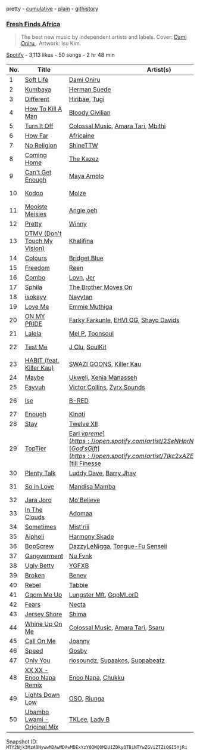 pretty - [cumulative](/playlists/cumulative/37i9dQZF1DX5C8ObEZ48JQ.md) - [plain](/playlists/plain/37i9dQZF1DX5C8ObEZ48JQ) - [githistory](https://github.githistory.xyz/mackorone/spotify-playlist-archive/blob/main/playlists/plain/37i9dQZF1DX5C8ObEZ48JQ)

### [Fresh Finds Africa ](https://open.spotify.com/playlist/37i9dQZF1DX5C8ObEZ48JQ)

> The best new music by independent artists and labels\. Cover:  <a href="https://open.spotify.com/artist/0WwZMQoxKjgOOicFhd08yx?si=TysBfO4ZQziFb0OwGfQb8g"> Dami Oniru </a>\. Artwork: Isu Kim.

[Spotify](https://open.spotify.com/user/spotify) - 3,113 likes - 50 songs - 2 hr 48 min

| No. | Title | Artist(s) | Album | Length |
|---|---|---|---|---|
| 1 | [Soft Life](https://open.spotify.com/track/1D4hpAqcDvnWI7AizCRpcL) | [Dami Oniru](https://open.spotify.com/artist/0WwZMQoxKjgOOicFhd08yx) | [Soft Life](https://open.spotify.com/album/4SMEuZNsSLvJoebKfQYycJ) | 2:48 |
| 2 | [Kumbaya](https://open.spotify.com/track/0qqnDVxkypgMyfpZpNDzwh) | [Herman Suede](https://open.spotify.com/artist/795E5FXQUgbjuPBxk6igGm) | [Kumbaya](https://open.spotify.com/album/6BfAXgudZUOPpnihrfZcrT) | 2:43 |
| 3 | [Different](https://open.spotify.com/track/1rh9ejTFlDxhfcrGftrJXz) | [Hiribae](https://open.spotify.com/artist/1WqYHHRmIP1FduEtaEicL3), [Tugi](https://open.spotify.com/artist/66RQGuKdIdvRrU3vxIfbc5) | [Different](https://open.spotify.com/album/1trH6Lu0maC1H9e0UBkQx8) | 3:31 |
| 4 | [How To Kill A Man](https://open.spotify.com/track/4SIOfdukGpJsd6hShkXyHb) | [Bloody Civilian](https://open.spotify.com/artist/59gzAeE63TMTxOdjU3Ew0K) | [How To Kill A Man](https://open.spotify.com/album/4tD2HpiRHHdgTJ3aPfebDo) | 2:54 |
| 5 | [Turn It Off](https://open.spotify.com/track/1juwVlJ15TZZXFo4vIEexs) | [Colossal Music](https://open.spotify.com/artist/6jlzMtFLWK4oUNyAeYu520), [Amara Tari](https://open.spotify.com/artist/03cHERVYQ8yOTu6Pu4DCxd), [Mbithi](https://open.spotify.com/artist/3M8x29mEaZklQcMDwHMgKH) | [TURN IT OFF](https://open.spotify.com/album/4ylxBzU0yxcLNsDGkBQnVS) | 3:42 |
| 6 | [How Far](https://open.spotify.com/track/6FmwAa0zRuVRkAYqeehjlD) | [Africaine](https://open.spotify.com/artist/1zS57YVtuOi5HChrk22mT7) | [How Far](https://open.spotify.com/album/2LbebMjAaKVuNyzGY3rRux) | 2:49 |
| 7 | [No Religion](https://open.spotify.com/track/6JcsgUcIpOR0f3K1OZRAfP) | [ShineTTW](https://open.spotify.com/artist/5MMagWgGKYleThIlmQp6wn) | [No Religion](https://open.spotify.com/album/3cyrejkXVcYbXQhiCcu2qB) | 2:17 |
| 8 | [Coming Home](https://open.spotify.com/track/34qs8nKZqP6Mk6GCTTgZx2) | [The Kazez](https://open.spotify.com/artist/64LWPt0A50JOTxHxurU5tN) | [Pair](https://open.spotify.com/album/6M5LBR9GDMFIF3a7ptUJP5) | 2:42 |
| 9 | [Can't Get Enough](https://open.spotify.com/track/553jHYX9KWMe4ww9XnQSb9) | [Maya Amolo](https://open.spotify.com/artist/6e6TdjEmxMCM5CFNrEfX3H) | [Can't Get Enough](https://open.spotify.com/album/7EHk9suPUmKdravDqbzrb2) | 3:57 |
| 10 | [Kodoo](https://open.spotify.com/track/0YUec6C9c7wgGZMMyRu5GZ) | [Molze](https://open.spotify.com/artist/4QBZfmI686SsrZnLLNQkSK) | [Doing The Most](https://open.spotify.com/album/1QbK0bisBb1VNbxYymrfip) | 2:08 |
| 11 | [Mooiste Meisies](https://open.spotify.com/track/4V3i57trY95kxR28rEgMaw) | [Angie oeh](https://open.spotify.com/artist/7rzauTxOgwzrTkkPzi7aAY) | [Mooiste Meisies](https://open.spotify.com/album/6CPg4uM54Rc86XT2bRfamF) | 3:41 |
| 12 | [Pretty](https://open.spotify.com/track/6WdVWpAVtE7CSKophvVSKa) | [Winny](https://open.spotify.com/artist/6QjsZEGqDMbzKvCdfFN5nz) | [Pretty](https://open.spotify.com/album/0XvhZJjWZiuvE8tTcsyjnB) | 2:31 |
| 13 | [DTMV \(Don't Touch My Vision\)](https://open.spotify.com/track/66ebvi27vMsoytonqo7A3D) | [Khalifina](https://open.spotify.com/artist/79MzTwzDXHZkVoX4He1l2l) | [DTMV \(Don't Touch My Vision\)](https://open.spotify.com/album/6yawCJDZwZDV5KDvCzAYzS) | 1:28 |
| 14 | [Colours](https://open.spotify.com/track/5HEEUg2iTaHbHApME7VGJh) | [Bridget Blue](https://open.spotify.com/artist/5EbxOKB0wn1EdeBvwK7kxw) | [Colours](https://open.spotify.com/album/4EoFzMW7gtpxK27BjkKoOd) | 3:44 |
| 15 | [Freedom](https://open.spotify.com/track/6dX5Z7ZyvRpB7Up2FxFdOH) | [Reen](https://open.spotify.com/artist/1GgcqWQZ6Qe1IknvNuKsQG) | [Freedom](https://open.spotify.com/album/5et7GhOvrJEIuqLVyCIhxO) | 3:12 |
| 16 | [Combo](https://open.spotify.com/track/4ZxIvn68usPSQi8qGUmiey) | [Lovn](https://open.spotify.com/artist/7yzmckMWwaSZdJQC5QZ7ws), [Jer](https://open.spotify.com/artist/0xMMzZfYoteEUM0vnJLjgt) | [This Is Lovn](https://open.spotify.com/album/3rBhsljGGbsFt2Z5W7x6Yj) | 2:16 |
| 17 | [Sphila](https://open.spotify.com/track/0eRjEAAgM2ERSlIo98hviS) | [The Brother Moves On](https://open.spotify.com/artist/1lk7zDKaonwqrwKwt8Krd7) | [Sphila](https://open.spotify.com/album/4b96sbHZRnkTRdUvlbiQga) | 5:49 |
| 18 | [isokayy](https://open.spotify.com/track/4KllMRS8PusIOli57We3Ro) | [Nayytan](https://open.spotify.com/artist/47490MMNgWEGtEQWlgEp32) | [isokayy](https://open.spotify.com/album/5hqQNQaXt1bGp9UTbBkabi) | 2:33 |
| 19 | [Love Me](https://open.spotify.com/track/5OG3fwH8vjE3pU6FwFVI5x) | [Emmie Muthiga](https://open.spotify.com/artist/3C7QGmFonaPwN5s7loihkR) | [Love Me](https://open.spotify.com/album/4NSFkhmvAQIaXL9f1Qw57e) | 3:18 |
| 20 | [ON MY PRIDE](https://open.spotify.com/track/29D3rPke50JCboWchtHODn) | [Farky Farkunle](https://open.spotify.com/artist/75cgADDzuvcv2TBGqs9j2L), [EHVI OG](https://open.spotify.com/artist/5q14ReLCCZHU02MzV1wfg8), [Shayo Davids](https://open.spotify.com/artist/5iq9xZgHRSltyOnP0ag1X9) | [ON MY PRIDE](https://open.spotify.com/album/0sHkKFORlciPVmKFRfBCrQ) | 2:52 |
| 21 | [Lalela](https://open.spotify.com/track/3gkXGHnevFPIpdf3sLRc6b) | [Mel P](https://open.spotify.com/artist/4kLGDSOFoiTDwxxkn0X4LE), [Toonsoul](https://open.spotify.com/artist/6Zy4Iq7USVFEb92zmEdURO) | [Lalela](https://open.spotify.com/album/1vxebVn2TsUWbI8xz7hlSc) | 6:33 |
| 22 | [Test Me](https://open.spotify.com/track/2pmTALnJfdnbmycrISPU9X) | [J Clu](https://open.spotify.com/artist/4chXn8lojY5U525zyqdx9z), [SoulKit](https://open.spotify.com/artist/30FeLzJPttLVuGY9DDjsPh) | [Growing Pains](https://open.spotify.com/album/3SiU4bbSW6NBN1j8Fno6JI) | 2:05 |
| 23 | [HABIT \(feat\. Killer Kau\)](https://open.spotify.com/track/3Cvkk8JTZW0QzdePkIwBIZ) | [SWAZI GOONS](https://open.spotify.com/artist/56sVSq3yFAZwkm2lgasESt), [Killer Kau](https://open.spotify.com/artist/53ZXQRpE0KfS0GRrgctR4R) | [HABIT \(feat\. Killer Kau\)](https://open.spotify.com/album/49luS6B9cvo5p2zTnWV9kU) | 5:45 |
| 24 | [Maybe](https://open.spotify.com/track/5ScaS6Mo99bBAwmdiwXuXf) | [Ukweli](https://open.spotify.com/artist/5I48tG854vS1rY1isuMOgQ), [Xenia Manasseh](https://open.spotify.com/artist/2J4IvVbi2h1wB2A0p5kd86) | [Maybe](https://open.spotify.com/album/6ysPJXcTmoFKU3SUmbghZE) | 3:28 |
| 25 | [Fayvuh](https://open.spotify.com/track/1ru09kaqYqc6E6R60vzbpL) | [Victor Collins](https://open.spotify.com/artist/2cx2q93TdyDvgatIURJOAH), [Zyrx Sounds](https://open.spotify.com/artist/3uCdVvSdtUXzppPVXDQYSw) | [Fayvuh](https://open.spotify.com/album/4ArZsOCUcZYOXD49dIUdQO) | 3:00 |
| 26 | [Ise](https://open.spotify.com/track/1MFLBtcO300hlclC9nkSBz) | [B\-RED](https://open.spotify.com/artist/6gGH04KywUUbUWc6tmXTpM) | [Good Music for Bad Days](https://open.spotify.com/album/2wFChgx9vhLGG90JRX9kXm) | 3:51 |
| 27 | [Enough](https://open.spotify.com/track/604EBEcVgETlw2yG0qH4Sr) | [Kinoti](https://open.spotify.com/artist/45KLKfGTZLK4BUZAv2l5sm) | [Enough](https://open.spotify.com/album/5GvLqmGHBeQ82Yo4TQ6Sgc) | 3:37 |
| 28 | [Stay](https://open.spotify.com/track/1nvmbch5gbBGCcgyv1T7Yx) | [Twelve XII](https://open.spotify.com/artist/5Xy5YahwMWeQneQEjYnzHi) | [Stay](https://open.spotify.com/album/37U6koHcGoQIQT64ykPt1u) | 3:22 |
| 29 | [TopTier](https://open.spotify.com/track/5QSjjQFGNrIZWy8fe0P498) | [Earl $vpreme](https://open.spotify.com/artist/2SeNHprNTXlEmP8sUuqzyx), [God's Gift](https://open.spotify.com/artist/7lkc2xAZEU1jw7v8vv3fBs), [$till Finesse](https://open.spotify.com/artist/6FeLkA08OwkGuBvEdeWqIA) | [TopTier](https://open.spotify.com/album/2a3aELls3SgvQSHaCJO5Me) | 2:18 |
| 30 | [Plenty Talk](https://open.spotify.com/track/5Gejf8nwh5kBpAtWBZo809) | [Luddy Dave](https://open.spotify.com/artist/6cu9c86Oj2HaHYvkcjFwrL), [Barry Jhay](https://open.spotify.com/artist/1iqokWFu0o5C72D1x5MuLt) | [Plenty Talk](https://open.spotify.com/album/3GDu6DIhcHhO53U5QBXhJn) | 2:17 |
| 31 | [So in Love](https://open.spotify.com/track/3ys7eqPCS7eo3x53o7RKRc) | [Mandisa Mamba](https://open.spotify.com/artist/60WJJpwxbL7mkSEjLNdB8p) | [Pain Love Money](https://open.spotify.com/album/2sp50rczCPNgQ3ch5GOEVx) | 3:30 |
| 32 | [Jara Joro](https://open.spotify.com/track/1HZd6S5XRpOqUTqQI4yH0Y) | [Mo'Believe](https://open.spotify.com/artist/2JZT6fRSlCQFOnSvkwJ8PW) | [Odù](https://open.spotify.com/album/6qzkMjuDOVxqdYv9bYqPIS) | 2:50 |
| 33 | [In The Clouds](https://open.spotify.com/track/4CIOeAaG7HTGFL2OZjbB9k) | [Adomaa](https://open.spotify.com/artist/4D29Hq7QjKomhnDDvyb99e) | [In The Clouds](https://open.spotify.com/album/79eYcHk7WngNWEIAP68pmn) | 3:23 |
| 34 | [Sometimes](https://open.spotify.com/track/0q4CRMVCf5o6V1d6c6pVK3) | [Mist'riii](https://open.spotify.com/artist/2ET4fikSmaataNBz8cJM4e) | [Sometimes](https://open.spotify.com/album/4K8SHozX9PLHi2Dst9kCpx) | 3:43 |
| 35 | [Aipheli](https://open.spotify.com/track/2fJhe1SlxsyupwRJcKGyJg) | [Harmony Skade](https://open.spotify.com/artist/0FEPDaDH5TguJX61bQ4aU5) | [Aipheli](https://open.spotify.com/album/5LyK1UAL3E0BqXnTPjmegN) | 3:05 |
| 36 | [BopScrew](https://open.spotify.com/track/2QdJw8EBTCJuAJXF2QtjOU) | [DazzyLeNigga](https://open.spotify.com/artist/7dGH3AujymaCEYN0sgKO5s), [Tongue\-Fu Senseii](https://open.spotify.com/artist/0wwLeCrkyBWdgQ34XZqEnC) | [BopScrew](https://open.spotify.com/album/7dfnhnnnO5i8u1C4aWLuAY) | 2:27 |
| 37 | [Gangverment](https://open.spotify.com/track/2sEswtS0JbRU8WnjciNz8I) | [Nu Fvnk](https://open.spotify.com/artist/30XGohmPXRz344ZBt74x2R) | [Gangverment](https://open.spotify.com/album/2izp2Z7ZsXy5Ks3A6ApDUg) | 2:06 |
| 38 | [Ugly Betty](https://open.spotify.com/track/7vW68KNyrZ5tuVSuga7Ri1) | [YGFXB](https://open.spotify.com/artist/4JCRKPO4JbNGfLXm7R7Fqx) | [Ugly Betty](https://open.spotify.com/album/0HXRrTNRamnF2YTNP5XeMR) | 2:51 |
| 39 | [Broken](https://open.spotify.com/track/4l4K1xbcA3sSF4jDDZnDWg) | [Benev](https://open.spotify.com/artist/0PDqRrs5DTuSFinAp6O7CP) | [Broken](https://open.spotify.com/album/0ZFMDAAlCNOmALY22sfgBd) | 2:52 |
| 40 | [Rebel](https://open.spotify.com/track/0A2eLMuwWiVQ8ZUBgMjEoh) | [Tabbie](https://open.spotify.com/artist/7j1ghgRs74P3Apm9pi1yWy) | [Rebel](https://open.spotify.com/album/4FWnpSJcczQgLTvJEdEC4J) | 3:02 |
| 41 | [Gqom Me Up](https://open.spotify.com/track/4VcJPVFKEmyCzINW9WKrab) | [Lungster Mft](https://open.spotify.com/artist/0kJWoGQG7Lorzez8uriJiu), [GqoMLorD](https://open.spotify.com/artist/6vFMjOEA3AVavs4vc2qcE5) | [Gqom Me Up](https://open.spotify.com/album/1K0oLEUxW8YjU1ojSUNwbd) | 6:15 |
| 42 | [Fears](https://open.spotify.com/track/3XCIEKQ3tbyInsMSOQ4jlP) | [Necta](https://open.spotify.com/artist/4Bo3ajDWVahXScC5N04S8u) | [Fears](https://open.spotify.com/album/1tjMiV9tVUXedyMawaZ4u4) | 1:27 |
| 43 | [Jersey Shore](https://open.spotify.com/track/3vT2IdQrA4kaAb2T8cHty7) | [Shima](https://open.spotify.com/artist/0Y95vyqH0ymzvUrtqahZsw) | [Jersey Shore](https://open.spotify.com/album/1WnyDcdOJYXY1zl8fi9u9U) | 3:26 |
| 44 | [Whine Up On Me](https://open.spotify.com/track/0lcDawdLB5YOpHj6gdEerM) | [Colossal Music](https://open.spotify.com/artist/6jlzMtFLWK4oUNyAeYu520), [Amara Tari](https://open.spotify.com/artist/03cHERVYQ8yOTu6Pu4DCxd), [Ssaru](https://open.spotify.com/artist/1ARD1FbyU6v65XIlpYLbMW) | [WHINE UP ON ME](https://open.spotify.com/album/5BKVsKRXhNALgj8rtimVFv) | 3:05 |
| 45 | [Call On Me](https://open.spotify.com/track/17CX4RtACoNNYfq7sk8QTf) | [Joanny](https://open.spotify.com/artist/7mNtIw5k6cbKytRLhPIye2) | [Call On Me](https://open.spotify.com/album/7pcYv7Nvls8lrZyCzVHHjq) | 3:05 |
| 46 | [Speed](https://open.spotify.com/track/0fi9ik8VYopdEniltywFPB) | [Gosby](https://open.spotify.com/artist/0HQjnQJP084JEYuqGNJ7B0) | [Speed](https://open.spotify.com/album/2rzzeFv6UvtS4LZ0AA04dI) | 3:27 |
| 47 | [Only You](https://open.spotify.com/track/23CCpqQxBcgN1zneFOeHLD) | [riosoundz](https://open.spotify.com/artist/2MyRMBg8s5gjvOU2jBEawI), [Supaakos](https://open.spotify.com/artist/48IEcIlXvzSLbnfxAC4c6B), [Suppabeatz](https://open.spotify.com/artist/2F9P5fKTh8HT5LqxT1RNfW) | [Only You](https://open.spotify.com/album/32dXSAHJR80Ac6yGxvKHpP) | 2:51 |
| 48 | [XX XX \- Enoo Napa Remix](https://open.spotify.com/track/5ulVDD2bMcqMd4MgBAKYr6) | [Enoo Napa](https://open.spotify.com/artist/5KPid3HkjjnBN4PeUqllHC), [Chukku](https://open.spotify.com/artist/7tsGLSY4SLPBUJcw1DwhGa) | [XX XX \(Enoo Napa Remix\)](https://open.spotify.com/album/7nQpcH4F26cgvGeYfkKO9D) | 7:01 |
| 49 | [Lights Down Low](https://open.spotify.com/track/7l5k2x7gv3mWPSTa84AmjE) | [OSO](https://open.spotify.com/artist/62fPxmuEy5IX40T8omAeB2), [Riunga](https://open.spotify.com/artist/5p6jlUhwtOoesY5LJ2awoN) | [R\-/LBT](https://open.spotify.com/album/2V04iRsZlNM9DCPP4wYkKc) | 3:50 |
| 50 | [Ubambo Lwami \- Original Mix](https://open.spotify.com/track/6MACGNLhzNngfbv5d2pWgw) | [TKLee](https://open.spotify.com/artist/3Y53hVmBhqkbhLdjGc9p7z), [Lady B](https://open.spotify.com/artist/67gP34NqUfLLNRjt1QLcG2) | [Ubambo Lwami](https://open.spotify.com/album/7ycwpFPikp7sUwjL0OYv4B) | 6:55 |

Snapshot ID: `MTY2Njk3MzA0NywwMDAwMDAwMDExYzY0OWQ0M2U1ZDkyOTBiNTYwZGViZTZiOGI5YjRi`
